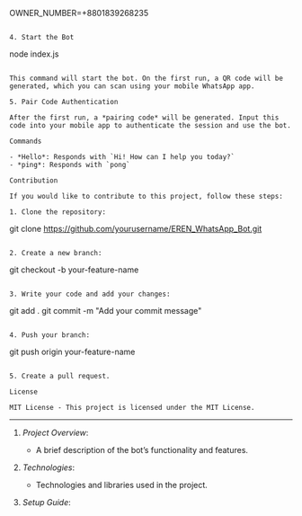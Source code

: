 OWNER_NUMBER=+8801839268235
```

4. Start the Bot

```
node index.js
```

This command will start the bot. On the first run, a QR code will be generated, which you can scan using your mobile WhatsApp app.

5. Pair Code Authentication

After the first run, a *pairing code* will be generated. Input this code into your mobile app to authenticate the session and use the bot.

Commands

- *Hello*: Responds with `Hi! How can I help you today?`
- *ping*: Responds with `pong`

Contribution

If you would like to contribute to this project, follow these steps:

1. Clone the repository:
   ```
   git clone https://github.com/yourusername/EREN_WhatsApp_Bot.git
   ```

2. Create a new branch:
   ```
   git checkout -b your-feature-name
   ```

3. Write your code and add your changes:
   ```
   git add .
   git commit -m "Add your commit message"
   ```

4. Push your branch:
   ```
   git push origin your-feature-name
   ```

5. Create a pull request.

License

MIT License - This project is licensed under the MIT License.
```

---



1. *Project Overview*: 
   - A brief description of the bot’s functionality and features.
   
2. *Technologies*:
   - Technologies and libraries used in the project.

3. *Setup Guide*:
